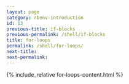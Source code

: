 ```yaml
---
layout: page
category: rbenv-introduction
id: 13
previous-title: if-blocks
previous-permalink: /shell/if-blocks
title: for-loops
permalink: /shell/for-loops/
next-title:
next-permalink:
---
```


{% include_relative for-loops-content.html %}